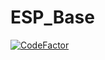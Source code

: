 # ESP_Base

[![CodeFactor](https://www.codefactor.io/repository/github/vanbassum/esp_base/badge)](https://www.codefactor.io/repository/github/vanbassum/esp_base)
